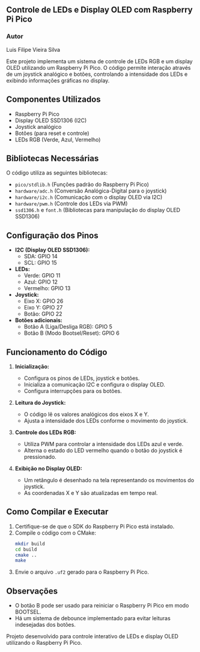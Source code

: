 ## Controle de LEDs e Display OLED com Raspberry Pi Pico

### Autor
Luis Filipe Vieira Silva

Este projeto implementa um sistema de controle de LEDs RGB e um display OLED utilizando um Raspberry Pi Pico. O código permite interação através de um joystick analógico e botões, controlando a intensidade dos LEDs e exibindo informações gráficas no display.

## Componentes Utilizados

- Raspberry Pi Pico
- Display OLED SSD1306 (I2C)
- Joystick analógico
- Botões (para reset e controle)
- LEDs RGB (Verde, Azul, Vermelho)

## Bibliotecas Necessárias

O código utiliza as seguintes bibliotecas:

- `pico/stdlib.h` (Funções padrão do Raspberry Pi Pico)
- `hardware/adc.h` (Conversão Analógica-Digital para o joystick)
- `hardware/i2c.h` (Comunicação com o display OLED via I2C)
- `hardware/pwm.h` (Controle dos LEDs via PWM)
- `ssd1306.h` e `font.h` (Bibliotecas para manipulação do display OLED SSD1306)

## Configuração dos Pinos

- **I2C (Display OLED SSD1306):**
  - SDA: GPIO 14
  - SCL: GPIO 15
- **LEDs:**
  - Verde: GPIO 11
  - Azul: GPIO 12
  - Vermelho: GPIO 13
- **Joystick:**
  - Eixo X: GPIO 26
  - Eixo Y: GPIO 27
  - Botão: GPIO 22
- **Botões adicionais:**
  - Botão A (Liga/Desliga RGB): GPIO 5
  - Botão B (Modo Bootsel/Reset): GPIO 6

## Funcionamento do Código

1. **Inicialização:**

   - Configura os pinos de LEDs, joystick e botões.
   - Inicializa a comunicação I2C e configura o display OLED.
   - Configura interrupções para os botões.

2. **Leitura do Joystick:**

   - O código lê os valores analógicos dos eixos X e Y.
   - Ajusta a intensidade dos LEDs conforme o movimento do joystick.

3. **Controle dos LEDs RGB:**

   - Utiliza PWM para controlar a intensidade dos LEDs azul e verde.
   - Alterna o estado do LED vermelho quando o botão do joystick é pressionado.

4. **Exibição no Display OLED:**

   - Um retângulo é desenhado na tela representando os movimentos do joystick.
   - As coordenadas X e Y são atualizadas em tempo real.

## Como Compilar e Executar

1. Certifique-se de que o SDK do Raspberry Pi Pico está instalado.
2. Compile o código com o CMake:
   ```sh
   mkdir build
   cd build
   cmake ..
   make
   ```
3. Envie o arquivo `.uf2` gerado para o Raspberry Pi Pico.

## Observações

- O botão B pode ser usado para reiniciar o Raspberry Pi Pico em modo BOOTSEL.
- Há um sistema de debounce implementado para evitar leituras indesejadas dos botões.

Projeto desenvolvido para controle interativo de LEDs e display OLED utilizando o Raspberry Pi Pico.


